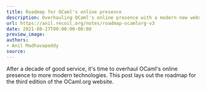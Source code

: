 ```yaml
---
title: Roadmap for OCaml's online presence
description: Overhauling OCaml's online presence with a modern new website.
url: https://anil.recoil.org/notes/roadmap-ocamlorg-v3
date: 2021-08-27T00:00:00-00:00
preview_image:
authors:
- Anil Madhavapeddy
source:
---
```


<p>After a decade of good service, it's time to overhaul OCaml's online presence
to more modern technologies. This post lays out the roadmap for the third
edition of the OCaml.org website.</p>

